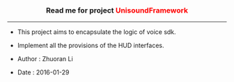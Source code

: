 ### <center>Read me for project <font color=red>UnisoundFramework</font></center>
---
* This project aims to encapsulate the logic of voice sdk.
* Implement all the provisions of the HUD interfaces.


* Author : Zhuoran Li
* Date : 2016-01-29
